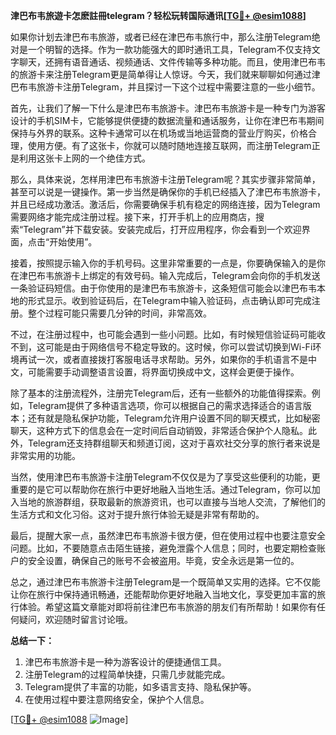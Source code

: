 **津巴布韦旅遊卡怎麽註冊telegram？轻松玩转国际通讯[[TG💪+ @esim1088](https://t.me/s/esim1088)]**

如果你计划去津巴布韦旅游，或者已经在津巴布韦旅行中，那么注册Telegram绝对是一个明智的选择。作为一款功能强大的即时通讯工具，Telegram不仅支持文字聊天，还拥有语音通话、视频通话、文件传输等多种功能。而且，使用津巴布韦的旅游卡来注册Telegram更是简单得让人惊讶。今天，我们就来聊聊如何通过津巴布韦旅游卡注册Telegram，并且探讨一下这个过程中需要注意的一些小细节。

首先，让我们了解一下什么是津巴布韦旅游卡。津巴布韦旅游卡是一种专门为游客设计的手机SIM卡，它能够提供便捷的数据流量和通话服务，让你在津巴布韦期间保持与外界的联系。这种卡通常可以在机场或当地运营商的营业厅购买，价格合理，使用方便。有了这张卡，你就可以随时随地连接互联网，而注册Telegram正是利用这张卡上网的一个绝佳方式。

那么，具体来说，怎样用津巴布韦旅游卡注册Telegram呢？其实步骤非常简单，甚至可以说是一键操作。第一步当然是确保你的手机已经插入了津巴布韦旅游卡，并且已经成功激活。激活后，你需要确保手机有稳定的网络连接，因为Telegram需要网络才能完成注册过程。接下来，打开手机上的应用商店，搜索“Telegram”并下载安装。安装完成后，打开应用程序，你会看到一个欢迎界面，点击“开始使用”。

接着，按照提示输入你的手机号码。这里非常重要的一点是，你要确保输入的是你在津巴布韦旅游卡上绑定的有效号码。输入完成后，Telegram会向你的手机发送一条验证码短信。由于你使用的是津巴布韦旅游卡，这条短信可能会以津巴布韦本地的形式显示。收到验证码后，在Telegram中输入验证码，点击确认即可完成注册。整个过程可能只需要几分钟的时间，非常高效。

不过，在注册过程中，也可能会遇到一些小问题。比如，有时候短信验证码可能收不到，这可能是由于网络信号不稳定导致的。这时候，你可以尝试切换到Wi-Fi环境再试一次，或者直接拨打客服电话寻求帮助。另外，如果你的手机语言不是中文，可能需要手动调整语言设置，将界面切换成中文，这样会更便于操作。

除了基本的注册流程外，注册完Telegram后，还有一些额外的功能值得探索。例如，Telegram提供了多种语言选项，你可以根据自己的需求选择适合的语言版本；还有就是隐私保护功能，Telegram允许用户设置不同的聊天模式，比如秘密聊天，这种方式下的信息会在一定时间后自动销毁，非常适合保护个人隐私。此外，Telegram还支持群组聊天和频道订阅，这对于喜欢社交分享的旅行者来说是非常实用的功能。

当然，使用津巴布韦旅游卡注册Telegram不仅仅是为了享受这些便利的功能，更重要的是它可以帮助你在旅行中更好地融入当地生活。通过Telegram，你可以加入当地的旅游群组，获取最新的旅游资讯，也可以直接与当地人交流，了解他们的生活方式和文化习俗。这对于提升旅行体验无疑是非常有帮助的。

最后，提醒大家一点，虽然津巴布韦旅游卡很方便，但在使用过程中也要注意安全问题。比如，不要随意点击陌生链接，避免泄露个人信息；同时，也要定期检查账户的安全设置，确保自己的账号不会被盗用。毕竟，安全永远是第一位的。

总之，通过津巴布韦旅游卡注册Telegram是一个既简单又实用的选择。它不仅能让你在旅行中保持通讯畅通，还能帮助你更好地融入当地文化，享受更加丰富的旅行体验。希望这篇文章能对即将前往津巴布韦旅游的朋友们有所帮助！如果你有任何疑问，欢迎随时留言讨论哦。

**总结一下：**
1. 津巴布韦旅游卡是一种为游客设计的便捷通信工具。
2. 注册Telegram的过程简单快捷，只需几步就能完成。
3. Telegram提供了丰富的功能，如多语言支持、隐私保护等。
4. 在使用过程中要注意网络安全，保护个人信息。

[[TG💪+ @esim1088](https://t.me/s/esim1088) ![Image](https://i.postimg.cc/4NQfJmqS/Snipaste-2025-05-13-00-14-12.png)]